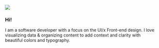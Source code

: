<img src="https://pbs.twimg.com/profile_banners/15350228/1616189543/1500x500">

### Hi!

I am a software developer with a focus on the UI/x Front-end design. I love visualizing data & organizing content to add context and clarity with beautiful colors and typography. 

<!--
**joeldom/joeldom** is a ✨ _special_ ✨ repository because its `README.md` (this file) appears on your GitHub profile.

Here are some ideas to get you started:

- 🔭 I’m currently working on ...
- 🌱 I’m currently learning ...
- 👯 I’m looking to collaborate on ...
- 🤔 I’m looking for help with ...
- 💬 Ask me about ...
- 📫 How to reach me: ...
- 😄 Pronouns: ...
- ⚡ Fun fact: ...
-->

